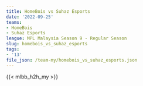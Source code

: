 ```yaml
---
title: HomeBois vs Suhaz Esports
date: '2022-09-25'
teams:
- HomeBois
- Suhaz Esports
league: MPL Malaysia Season 9 - Regular Season
slug: homebois_vs_suhaz_esports
tags:
- '13'
file_json: /team-my/homebois_vs_suhaz_esports.json
---
```


{{< mlbb_h2h_my >}}
